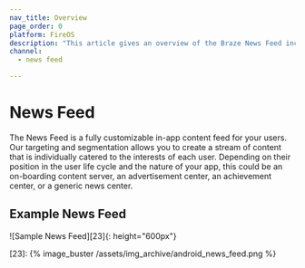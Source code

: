```yaml
---
nav_title: Overview
page_order: 0
platform: FireOS
description: "This article gives an overview of the Braze News Feed including examples."
channel:
  - news feed

---
```


# News Feed

The News Feed is a fully customizable in-app content feed for your users. Our targeting and segmentation allows you to create a stream of content that is individually catered to the interests of each user. Depending on their position in the user life cycle and the nature of your app, this could be an on-boarding content server, an advertisement center, an achievement center, or a generic news center.

## Example News Feed

![Sample News Feed][23]{: height="600px"}

[23]: {% image_buster /assets/img_archive/android_news_feed.png %}
